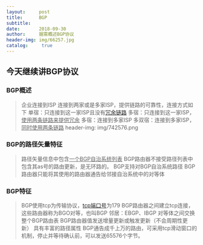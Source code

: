 ```yaml
---
layout:     post
title:      BGP		
subtitle:   
date:       2018-09-30
author:     据需概述BGP协议
header-img: img/66257.jpg
catalog: 	 true
---
```

## 今天继续讲BGP协议

### BGP概述

> 企业连接到ISP
> 连接到两家或是多家ISP，提供链路的可靠性，连接方式如下
> 单宿：只连接到这一家ISP且没有[<u>冗余链路</u>](https://baike.sogou.com/v7955137.htm?fromTitle=%E5%86%97%E4%BD%99%E9%93%BE%E8%B7%AF##s1)
> 多宿：只连接到这一家ISP，<u>使用两条链路来提供冗余</u>
> 多宿：连接到多家ISP
> 多双宿：连接到多家ISP，<u>同时使用两条链路</u>
header-img: img/742576.png


### BGP的路径矢量特征
>路径矢量信息中包含<u>一个BGP自治系统列表</u>
>BGP路由器不接受路径列表中包含其as号的路由更新，是无环路的。
>BGP支持对BGP自治系统路径
>BGP路由器只能将其使用的路由器通告给邻接自治系统中的对等体

### BGP特征
>BGP使用tcp为传输协议，[tcp端口号](https://baike.sogou.com/v53267118.htm?fromTitle=TCP%E7%AB%AF%E5%8F%A3)为179
>BGP路由器之间建立tcp连接，这些路由器称为BGO对等，也叫BGP 邻居：EBGP、IBGP
>对等体之间交换整个BGP路由表
>BGP路由器值发送增量更新或触发更新（不会周期性更新）
>具有丰富的路径属性
>BGP通告成千上万的路由，可采用tcp滑动窗口的机制，停止并等待确认前，可以发送65576个字节。



